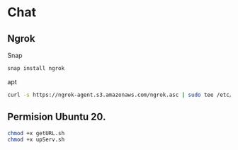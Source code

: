 # Chat

## Ngrok 
Snap
```bash
snap install ngrok
```
apt
```bash
curl -s https://ngrok-agent.s3.amazonaws.com/ngrok.asc | sudo tee /etc/apt/trusted.gpg.d/ngrok.asc >/dev/null && echo "deb https://ngrok-agent.s3.amazonaws.com buster main" | sudo tee /etc/apt/sources.list.d/ngrok.list && sudo apt update && sudo apt install ngrok
```

## Permision Ubuntu 20.
```bash
chmod +x getURL.sh
chmod +x upServ.sh
```
